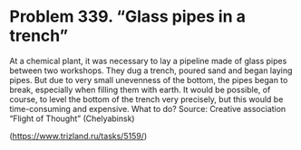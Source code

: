 # Problem 339. “Glass pipes in a trench”

At a chemical plant, it was necessary to lay a pipeline made of glass pipes between two workshops. They dug a trench, poured sand and began laying pipes. But due to very small unevenness of the bottom, the pipes began to break, especially when filling them with earth. It would be possible, of course, to level the bottom of the trench very precisely, but this would be time-consuming and expensive. What to do? Source: Creative association “Flight of Thought” (Chelyabinsk)

(https://www.trizland.ru/tasks/5159/)